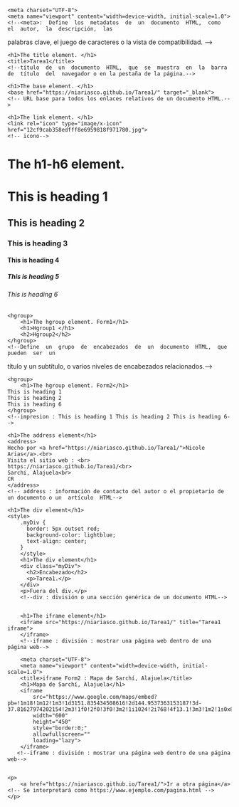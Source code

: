 <!DOCTYPE html> 
<!--Define el tipo de documento como HTML5.  --> 

<html lang="en"> 
    <!--Define el elemento raíz de un documento HTML. --> 

<head>
    <!--head : Define  la  cabeza  de  un  documento  HTML,  que  contiene  información  sobre  el 
documento, como el título, los enlaces, los estilos y los scripts.-->


    <meta charset="UTF-8">
    <meta name="viewport" content="width=device-width, initial-scale=1.0"> 
    <!--<meta>:  Define  los  metadatos  de  un  documento  HTML,  como  el  autor,  la  descripción,  las 
palabras clave, el juego de caracteres o la vista de compatibilidad. -->
   
    <h1>The title element. </h1>
    <title>Tarea1</title> 
    <!--título  de  un  documento  HTML,  que  se  muestra  en  la  barra  de  título  del  navegador o en la pestaña de la página.-->
   
    <h1>The base element. </h1>
    <base href="https://niariasco.github.io/Tarea1/" target="_blank"> 
    <!-- URL base para todos los enlaces relativos de un documento HTML.-->
   
    <h1>The link element. </h1>
    <link rel="icon" type="image/x-icon" href="12cf9cab358edfff8e6959818f971780.jpg">  
    <!-- icono-->
</head>
<body>
    <!-- cuerpo  de un documento HTML,  que  contiene el  contenido  visible  de  la página.-->
<h1>The h1-h6 element. </h1>
<h1>This is heading 1</h1>
<h2>This is heading 2</h2>
<h3>This is heading 3</h3>
<h4>This is heading 4</h4>
<h5>This is heading 5</h5>
<h6>This is heading 6</h6>
<!--<h1>  -  <h6> Definen  los  encabezados  de  un  documento  HTML. -->

    <hgroup>
        <h1>The hgroup element. Form1</h1>
        <h1>Hgroup1 </h1>
        <h2>Hgroup2</h2>
    </hgroup>
    <!--Define  un  grupo  de  encabezados  de  un  documento  HTML,  que  pueden  ser  un 
título y un subtítulo, o varios niveles de encabezados relacionados.-->

    <hgroup>
        <h1>The hgroup element. Form2</h1>
    This is heading 1
    This is heading 2
    This is heading 6
    </hgroup>
    <!--impresion : This is heading 1 This is heading 2 This is heading 6-->

    <h1>The address element</h1>
    <address>
    Hecho por <a href="https://niariasco.github.io/Tarea1/">Nicole Arias</a>.<br> 
    Visita el sitio web : <br>
    https://niariasco.github.io/Tarea1/<br>
    Sarchi, Alajuela<br>
    CR
    </address>
    <!-- address : información de contacto del autor o el propietario de un documento o un  artículo  HTML-->

    <h1>The div element</h1>
    <style>
        .myDiv {
          border: 5px outset red;
          background-color: lightblue;    
          text-align: center;
        }
        </style>
        <h1>The div element</h1>
        <div class="myDiv">
          <h2>Encabezado</h2>
          <p>Tarea1.</p>
        </div>
        <p>Fuera del div.</p>    
        <!--div : división o una sección genérica de un documento HTML-->


        <h1>The iframe element</h1>
        <iframe src="https://niariasco.github.io/Tarea1/" title="Tarea1 iframe">
        </iframe>
        <!--iframe : división : mostrar una página web dentro de una página web-->

        <meta charset="UTF-8">
        <meta name="viewport" content="width=device-width, initial-scale=1.0">
        <title>iframe Form2 : Mapa de Sarchí, Alajuela</title>
        <h1>Mapa de Sarchí, Alajuela</h1>
        <iframe 
            src="https://www.google.com/maps/embed?pb=!1m18!1m12!1m3!1d3151.835434508616!2d144.9537363153187!3d-37.81627974202154!2m3!1f0!2f0!3f0!3m2!1i1024!2i768!4f13.1!3m3!1m2!1s0x8fa0596559c82661%3A0x6fb47b55d280c3be!2sProvincia%20de%20Alajuela%2C%20Sarch%C3%AD!5e0!3m2!1ses!2scr!4v1690375098131!5m2!1ses!2scr" 
            width="600" 
            height="450" 
            style="border:0;" 
            allowfullscreen="" 
            loading="lazy">
        </iframe>
       <!--iframe : división : mostrar una página web dentro de una página web-->


    <p>
        <a href="https://niariasco.github.io/Tarea1/">Ir a otra página</a> <!-- Se interpretará como https://www.ejemplo.com/pagina.html -->
    </p>

</body>
</html>
